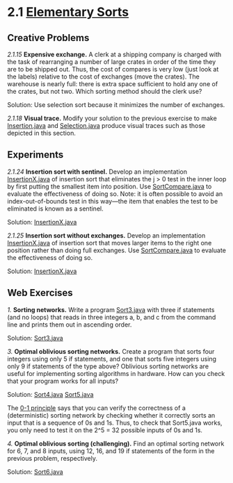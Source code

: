 # 2.1 [Elementary Sorts](https://algs4.cs.princeton.edu/21elementary/)

## Creative Problems

_2.1.15_ **Expensive exchange.** A clerk at a shipping company is charged with the task of rearranging a number of large crates in order of the time they are to be shipped out. Thus, the cost of compares is very low (just look at the labels) relative to the cost of exchanges (move the crates). The warehouse is nearly full: there is extra space sufficient to hold any one of the crates, but not two. Which sorting method should the clerk use?

Solution: Use selection sort because it minimizes the number of exchanges.

_2.1.18_ **Visual trace.** Modify your solution to the previous exercise to make [Insertion.java](https://algs4.cs.princeton.edu/21elementary/Insertion.java.html) and [Selection.java](https://algs4.cs.princeton.edu/21elementary/Selection.java.html) produce visual traces such as those depicted in this section.

[//]: #
(TODO)

## Experiments

_2.1.24_ **Insertion sort with sentinel.** Develop an implementation [InsertionX.java](https://algs4.cs.princeton.edu/21elementary/InsertionX.java.html) of insertion sort that eliminates the j > 0 test in the inner loop by first putting the smallest item into position. Use [SortCompare.java](https://algs4.cs.princeton.edu/21elementary/SortCompare.java.html) to evaluate the effectiveness of doing so. Note: it is often possible to avoid an index-out-of-bounds test in this way—the item that enables the test to be eliminated is known as a sentinel. 

Solution: [InsertionX.java](InsertionX.java)

_2.1.25_ **Insertion sort without exchanges.** Develop an implementation [InsertionX.java](https://algs4.cs.princeton.edu/21elementary/InsertionX.java.html) of insertion sort that moves larger items to the right one position rather than doing full exchanges. Use [SortCompare.java](https://algs4.cs.princeton.edu/21elementary/SortCompare.java.html) to evaluate the effectiveness of doing so.

Solution: [InsertionX.java](InsertionX.java)

## Web Exercises

_1._ **Sorting networks.** Write a program [Sort3.java](https://algs4.cs.princeton.edu/21elementary/Sort3.java.html) with three if statements (and no loops) that reads in three integers a, b, and c from the command line and prints them out in ascending order. 

Solution: [Sort3.java](Sort3.java)

_3._ **Optimal oblivious sorting networks.** Create a program that sorts four integers using only 5 if statements, and one that sorts five integers using only 9 if statements of the type above? Oblivious sorting networks are useful for implementing sorting algorithms in hardware. How can you check that your program works for all inputs? 

Solution: [Sort4.java](Sort4.java) [Sort5.java](Sort5.java)

The [0-1 principle](http://en.wikipedia.org/wiki/Sorting_network) says that you can verify the correctness of a (deterministic) sorting network by checking whether it correctly sorts an input that is a sequence of 0s and 1s. Thus, to check that Sort5.java works, you only need to test it on the 2^5 = 32 possible inputs of 0s and 1s. 

_4._ **Optimal oblivious sorting (challenging).** Find an optimal sorting network for 6, 7, and 8 inputs, using 12, 16, and 19 if statements of the form in the previous problem, respectively. 

Solution: [Sort6.java](Sort6.java)
